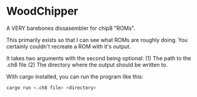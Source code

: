 # WoodChipper
A VERY barebones dissasembler for chip8 "ROMs".

This primarily exists so that I can see what ROMs are roughly doing. You certainly couldn't recreate a ROM with it's output.

It takes two arguments with the second being optional: (1) The path to the .ch8 file (2) The directory where the output should be written to.

With cargo installed, you can run the program like this:
```bash
cargo run <.ch8 file> <directory>
```
